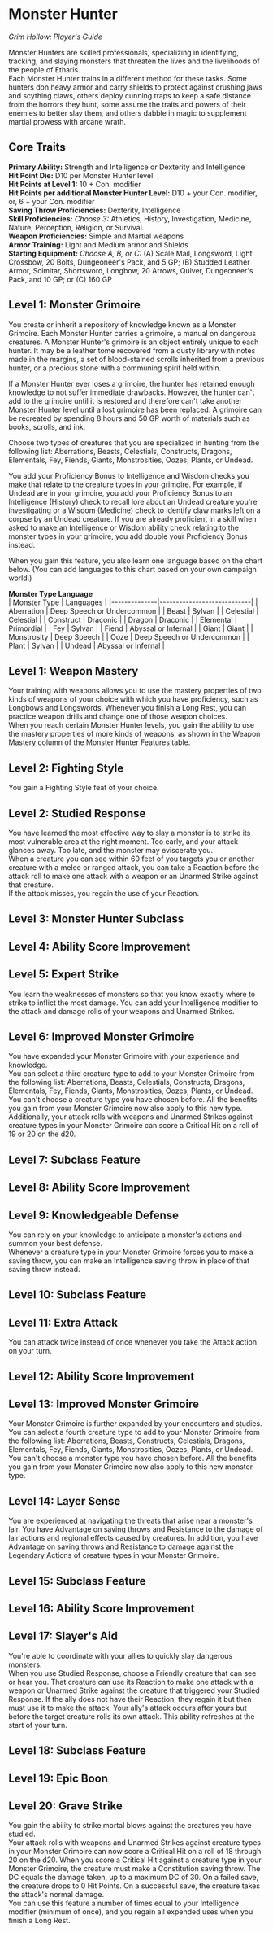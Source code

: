 # Monster Hunter
*Grim Hollow: Player's Guide*  

Monster Hunters are skilled professionals, specializing in identifying, tracking, and slaying monsters that threaten the lives and the livelihoods of the people of Etharis.  
Each Monster Hunter trains in a different method for these tasks. Some hunters don heavy armor and carry shields to protect against crushing jaws and scything claws, others deploy cunning traps to keep a safe distance from the horrors they hunt, some assume the traits and powers of their enemies to better slay them, and others dabble in magic to supplement martial prowess with arcane wrath.

## Core Traits
**Primary Ability:** Strength and Intelligence or Dexterity and Intelligence  
**Hit Point Die:** D10 per Monster Hunter level  
**Hit Points at Level 1:** 10 + Con. modifier  
**Hit Points per additional Monster Hunter Level:** D10 + your Con. modifier, or, 6 + your Con. modifier  
**Saving Throw Proficiencies:** Dexterity, Intelligence  
**Skill Proficiencies:** *Choose 3:* Athletics, History, Investigation, Medicine, Nature, Perception, Religion, or Survival.  
**Weapon Proficiencies:** Simple and Martial weapons  
**Armor Training:** Light and Medium armor and Shields  
**Starting Equipment:** *Choose A, B, or C:* (A) Scale Mail, Longsword, Light Crossbow, 20 Bolts, Dungeoneer's Pack, and 5 GP; (B) Studded Leather Armor, Scimitar, Shortsword, Longbow, 20 Arrows, Quiver, Dungeoneer's Pack, and 10 GP; or (C) 160 GP

## Level 1: Monster Grimoire
You create or inherit a repository of knowledge known as a Monster Grimoire. Each Monster Hunter carries a grimoire, a manual on dangerous creatures. A Monster Hunter's grimoire is an object entirely unique to each hunter. It may be a leather tome recovered from a dusty library with notes made in the margins, a set of blood-stained scrolls inherited from a previous hunter, or a precious stone with a communing spirit held within.

If a Monster Hunter ever loses a grimoire, the hunter has retained enough knowledge to not suffer immediate drawbacks. However, the hunter can't add to the grimoire until it is restored and therefore can't take another Monster Hunter level until a lost grimoire has been replaced. A grimoire can be recreated by spending 8 hours and 50 GP worth of materials such as books, scrolls, and ink.

Choose two types of creatures that you are specialized in hunting from the following list: Aberrations, Beasts, Celestials, Constructs, Dragons, Elementals, Fey, Fiends, Giants, Monstrosities, Oozes, Plants, or Undead.

You add your Proficiency Bonus to Intelligence and Wisdom checks you make that relate to the creature types in your grimoire. For example, if Undead are in your grimoire, you add your Proficiency Bonus to an Intelligence (History) check to recall lore about an Undead creature you're investigating or a Wisdom (Medicine) check to identify claw marks left on a corpse by an Undead creature. If you are already proficient in a skill when asked to make an Intelligence or Wisdom ability check relating to the monster types in your grimoire, you add double your Proficiency Bonus instead.

When you gain this feature, you also learn one language based on the chart below. (You can add languages to this chart based on your own campaign world.)

**Monster Type Language**  
| Monster Type | Languages                  |
|--------------|----------------------------|
| Aberration   | Deep Speech or Undercommon |
| Beast        | Sylvan                     |
| Celestial    | Celestial                  |
| Construct    | Draconic                   |
| Dragon       | Draconic                   |
| Elemental    | Primordial                 |
| Fey          | Sylvan                     |
| Fiend        | Abyssal or Infernal        |
| Giant        | Giant                      |
| Monstrosity  | Deep Speech                |
| Ooze         | Deep Speech or Undercommon |
| Plant        | Sylvan                     |
| Undead       | Abyssal or Infernal        |

## Level 1: Weapon Mastery
Your training with weapons allows you to use the mastery properties of two kinds of weapons of your choice with which you have proficiency, such as Longbows and Longswords. Whenever you finish a Long Rest, you can practice weapon drills and change one of those weapon choices.  
When you reach certain Monster Hunter levels, you gain the ability to use the mastery properties of more kinds of weapons, as shown in the Weapon Mastery column of the Monster Hunter Features table.

## Level 2: Fighting Style
You gain a Fighting Style feat of your choice.

## Level 2: Studied Response
You have learned the most effective way to slay a monster is to strike its most vulnerable area at the right moment. Too early, and your attack glances away. Too late, and the monster may eviscerate you.  
When a creature you can see within 60 feet of you targets you or another creature with a melee or ranged attack, you can take a Reaction before the attack roll to make one attack with a weapon or an Unarmed Strike against that creature.  
If the attack misses, you regain the use of your Reaction.

## Level 3: Monster Hunter Subclass

## Level 4: Ability Score Improvement

## Level 5: Expert Strike
You learn the weaknesses of monsters so that you know exactly where to strike to inflict the most damage. You can add your Intelligence modifier to the attack and damage rolls of your weapons and Unarmed Strikes.

## Level 6: Improved Monster Grimoire
You have expanded your Monster Grimoire with your experience and knowledge.  
You can select a third creature type to add to your Monster Grimoire from the following list: Aberrations, Beasts, Celestials, Constructs, Dragons, Elementals, Fey, Fiends, Giants, Monstrosities, Oozes, Plants, or Undead. You can't choose a creature type you have chosen before. All the benefits you gain from your Monster Grimoire now also apply to this new type.  
Additionally, your attack rolls with weapons and Unarmed Strikes against creature types in your Monster Grimoire can score a Critical Hit on a roll of 19 or 20 on the d20.

## Level 7: Subclass Feature

## Level 8: Ability Score Improvement

## Level 9: Knowledgeable Defense
You can rely on your knowledge to anticipate a monster's actions and summon your best defense.  
Whenever a creature type in your Monster Grimoire forces you to make a saving throw, you can make an Intelligence saving throw in place of that saving throw instead.

## Level 10: Subclass Feature

## Level 11: Extra Attack
You can attack twice instead of once whenever you take the Attack action on your turn.

## Level 12: Ability Score Improvement

## Level 13: Improved Monster Grimoire
Your Monster Grimoire is further expanded by your encounters and studies.  
You can select a fourth creature type to add to your Monster Grimoire from the following list: Aberrations, Beasts, Constructs, Celestials, Dragons, Elementals, Fey, Fiends, Giants, Monstrosities, Oozes, Plants, or Undead. You can't choose a monster type you have chosen before. All the benefits you gain from your Monster Grimoire now also apply to this new monster type.

## Level 14: Layer Sense
You are experienced at navigating the threats that arise near a monster's lair. You have Advantage on saving throws and Resistance to the damage of lair actions and regional effects caused by creatures. In addition, you have Advantage on saving throws and Resistance to damage against the Legendary Actions of creature types in your Monster Grimoire.

## Level 15: Subclass Feature

## Level 16: Ability Score Improvement

## Level 17: Slayer's Aid
You're able to coordinate with your allies to quickly slay dangerous monsters.  
When you use Studied Response, choose a Friendly creature that can see or hear you. That creature can use its Reaction to make one attack with a weapon or Unarmed Strike against the creature that triggered your Studied Response. If the ally does not have their Reaction, they regain it but then must use it to make the attack. Your ally's attack occurs after yours but before the target creature rolls its own attack. This ability refreshes at the start of your turn.

## Level 18: Subclass Feature

## Level 19: Epic Boon

## Level 20: Grave Strike
You gain the ability to strike mortal blows against the creatures you have studied.  
Your attack rolls with weapons and Unarmed Strikes against creature types in your Monster Grimoire can now score a Critical Hit on a roll of 18 through 20 on the d20. When you score a Critical Hit against a creature type in your Monster Grimoire, the creature must make a Constitution saving throw. The DC equals the damage taken, up to a maximum DC of 30. On a failed save, the creature drops to 0 Hit Points. On a successful save, the creature takes the attack's normal damage.  
You can use this feature a number of times equal to your Intelligence modifier (minimum of once), and you regain all expended uses when you finish a Long Rest.